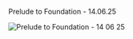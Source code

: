 Prelude to Foundation - 14.06.25

![Prelude to Foundation - 14 06 25](https://github.com/user-attachments/assets/171adf6c-c2b6-4e6a-9dde-5dfba4d74d8c)
